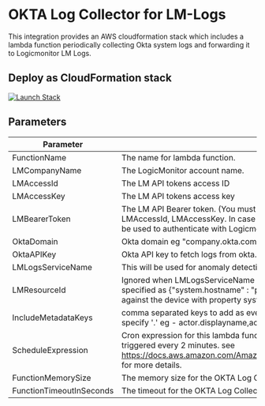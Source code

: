 # OKTA Log Collector for LM-Logs

This integration provides an AWS cloudformation stack which includes a lambda function periodically collecting Okta system logs and forwarding it to Logicmonitor LM Logs.

## Deploy as CloudFormation stack
[![Launch Stack](https://s3.amazonaws.com/cloudformation-examples/cloudformation-launch-stack.png)](https://console.aws.amazon.com/cloudformation/home#/stacks/create/review?stackName=lm-okta-log-collector&templateURL=https://lm-logs-okta-collector.s3.amazonaws.com/stable/latest.yaml)



## Parameters
| Parameter                  | Description                                                                                                                                                                                                                                 | Default                                                                                                            |
|----------------------------|---------------------------------------------------------------------------------------------------------------------------------------------------------------------------------------------------------------------------------------------|--------------------------------------------------------------------------------------------------------------------|
| FunctionName               | The name for lambda function.                                                                                                                                                                                                               | LM-Okta-Log-Collector                                                                                              |
| LMCompanyName              | The LogicMonitor account name.                                                                                                                                                                                                              | -                                                                                                                  |
| LMAccessId                 | The LM API tokens access ID                                                                                                                                                                                                                 | -                                                                                                                  |
| LMAccessKey                | The LM API tokens access key                                                                                                                                                                                                                | -                                                                                                                  |
| LMBearerToken                | The LM API Bearer token. (You must specify LMBearerToken if not providing LMAccessId, LMAccessKey. In case you provide all, LMAccessId and LMAccessKey will be used to authenticate with Logicmonitor.  ) key                                                                                                                                                                                                                | -                                                                                                                  |
| OktaDomain                 | Okta domain eg "company.okta.com".                                                                                                                                                                                                          | -                                                                                                                  |
| OktaAPIKey                 | Okta API key to fetch logs from okta.                                                                                                                                                                                                       | -                                                                                                                  |
| LMLogsServiceName          | This will be used for anomaly detection.                                                                                                                                                                                                    | okta-system-logs                                                                                                   |
| LMResourceId               | Ignored when LMLogsServiceName is specified. Is a json for resource mapping. if specified as {\"system.hostname\" : \"prod-node-us-west-1\"} all logs will be mapped against the device with property system.hostname = prod-node-us-west-1 | -                                                                                                                  |
| IncludeMetadataKeys        | comma separated keys to add as event metadata in a lm-log event. for nested json specify '.' eg - actor.displayname,actor.type                                                                                                              | 'severity,actor.displayname,actor.type,actor.alternateId,client.geographicalContext.city,displayMessage,eventType' |
| ScheduleExpression         | Cron expression for this lambda function. "rate(2 minutes)" means, function will be triggered every 2 minutes. see https://docs.aws.amazon.com/AmazonCloudWatch/latest/events/ScheduledEvents.html for more details.                        | "rate(2 minutes)"                                                                                                  |
| FunctionMemorySize         | The memory size for the OKTA Log Collector lambda function in MBs                                                                                                                                                                           | 2048                                                                                                                |
| FunctionTimeoutInSeconds   | The timeout for the OKTA Log Collector lambda function in Seconds                                                                                                                                                                           | 110                                                                                                                |

